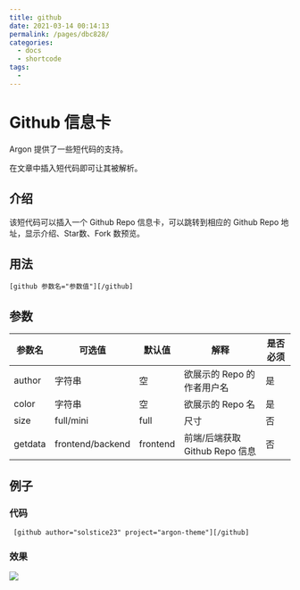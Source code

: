 ```yaml
---
title: github
date: 2021-03-14 00:14:13
permalink: /pages/dbc828/
categories:
  - docs
  - shortcode
tags:
  - 
---
```

# Github 信息卡

Argon 提供了一些短代码的支持。

在文章中插入短代码即可让其被解析。

## 介绍

该短代码可以插入一个 Github Repo 信息卡，可以跳转到相应的 Github Repo 地址，显示介绍、Star数、Fork 数预览。

## 用法

```
[github 参数名="参数值"][/github]
```

## 参数

| 参数名  | 可选值           | 默认值   | 解释                           | 是否必须 |
| ------- | ---------------- | -------- | ------------------------------ | -------- |
| author  | 字符串           | 空       | 欲展示的 Repo 的作者用户名     | 是       |
| color   | 字符串           | 空       | 欲展示的 Repo 名               | 是       |
| size    | full/mini        | full     | 尺寸                           | 否       |
| getdata | frontend/backend | frontend | 前端/后端获取 Github Repo 信息 | 否       |

## 例子

### 代码

```
 [github author="solstice23" project="argon-theme"][/github]
```

### 效果

![](/_media/shortcode-github-example.png)

